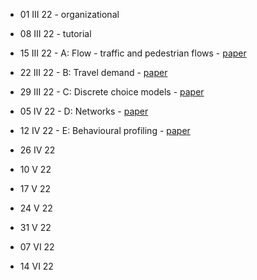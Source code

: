 * 01 III 22 - organizational
* 08 III 22 - tutorial
* 15 III 22 - A: Flow - traffic and pedestrian flows - [paper](https://github.com/RafalKucharskiPK/ComplexSocialSystemsCourse/blob/main/papers/helbing_pedestrians.pdf)
* 22 III 22 - B: Travel demand - [paper](https://github.com/RafalKucharskiPK/ComplexSocialSystemsCourse/blob/main/papers/gonzales_mobility.pdf)
* 29 III 22 - C: Discrete choice models - [paper](https://github.com/RafalKucharskiPK/ComplexSocialSystemsCourse/blob/main/papers/train_logit.pdf)
* 05 IV 22 - D: Networks - [paper](http://networksciencebook.com/chapter/2)
* 12 IV 22 - E: Behavioural profiling - [paper](/papers/kosinski.pdf)

* 26 IV 22
* 10 V 22
* 17 V 22
* 24 V 22
* 31 V 22
* 07 VI 22
* 14 VI 22
